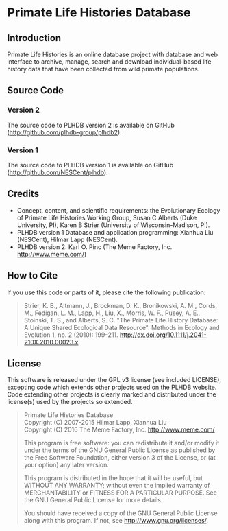 Primate Life Histories Database
===============================

Introduction
------------

Primate Life Histories is an online database project with database and
web interface to archive, manage, search and download individual-based
life history data that have been collected from wild primate populations.

Source Code
-----------

### Version 2

The source code to PLHDB version 2 is available on GitHub
(http://github.com/plhdb-group/plhdb2).

### Version 1

The source code to PLHDB version 1 is available on GitHub
(http://github.com/NESCent/plhdb).

Credits
-------

* Concept, content, and scientific requirements: the Evolutionary
  Ecology of Primate Life Histories Working Group, Susan C Alberts
  (Duke University, PI), Karen B Strier (University of Wisconsin-Madison, PI).
* PLHDB version 1 Database and application programming: Xianhua Liu (NESCent),
  Hilmar Lapp (NESCent).
* PLHDB version 2: Karl O. Pinc (The Meme Factory, Inc. http://www.meme.com/)

How to Cite
-----------

If you use this code or parts of it, please cite the following publication:

> Strier, K. B., Altmann, J., Brockman, D. K., Bronikowski, A. M., Cords, M., Fedigan, L. M., Lapp, H., Liu, X., Morris, W. F., Pusey, A. E., Stoinski, T. S., and Alberts, S. C. "The Primate Life History Database: A Unique Shared Ecological Data Resource". Methods in Ecology and Evolution 1, no. 2 (2010): 199–211.
> http://dx.doi.org/10.1111/j.2041-210X.2010.00023.x


License
-------

This software is released under the GPL v3 license (see included LICENSE),
excepting code which extends other projects used on the PLHDB website.
Code extending other projects is clearly marked and distributed under
the license(s) used by the projects so extended.

>  Primate Life Histories Database  
>  Copyright (C) 2007-2015 Hilmar Lapp, Xianhua Liu   
>  Copyright (C) 2016 The Meme Factory, Inc.  http://www.meme.com/
>
>  This program is free software: you can redistribute it and/or modify
>  it under the terms of the GNU General Public License as published by
>  the Free Software Foundation, either version 3 of the License, or
>  (at your option) any later version.
>
>  This program is distributed in the hope that it will be useful,
>  but WITHOUT ANY WARRANTY; without even the implied warranty of
>  MERCHANTABILITY or FITNESS FOR A PARTICULAR PURPOSE.  See the
>  GNU General Public License for more details.
>
>  You should have received a copy of the GNU General Public License
>  along with this program.  If not, see <http://www.gnu.org/licenses/>.

[GPL v3 license]: http://www.gnu.org/copyleft/gpl.html
